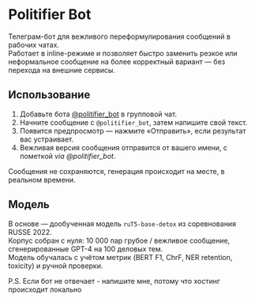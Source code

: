# Politifier Bot

Телеграм-бот для вежливого переформулирования сообщений в рабочих чатах.  
Работает в inline-режиме и позволяет быстро заменить резкое или неформальное сообщение на более корректный вариант — без перехода на внешние сервисы.

## Использование

1. Добавьте бота [@politifier_bot](https://t.me/politifier_bot) в групповой чат.
2. Начните сообщение с `@politifier_bot`, затем напишите свой текст.
3. Появится предпросмотр — нажмите «Отправить», если результат вас устраивает.
4. Вежливая версия сообщения отправится от вашего имени, с пометкой *via @politifier_bot*.

Сообщения не сохраняются, генерация происходит на месте, в реальном времени.

## Модель

В основе — дообученная модель `ruT5-base-detox` из соревнования RUSSE 2022.  
Корпус собран с нуля: 10 000 пар грубое / вежливое сообщение, сгенерированные GPT-4 на 100 деловых тем.  
Модель обучалась с учётом метрик (BERT F1, ChrF, NER retention, toxicity) и ручной проверки.

P.S. Если бот не отвечает - напишите мне, потому что хостинг происходит локально
